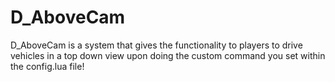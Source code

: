 # D_AboveCam
D_AboveCam is a system that gives the functionality to players to drive vehicles in a top down view upon doing the custom command you set within the config.lua file!

